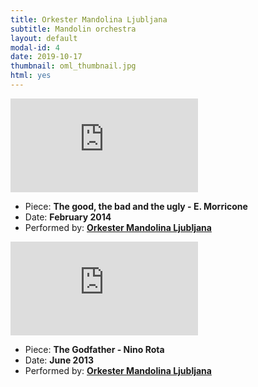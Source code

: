 ```yaml
---
title: Orkester Mandolina Ljubljana
subtitle: Mandolin orchestra
layout: default
modal-id: 4
date: 2019-10-17
thumbnail: oml_thumbnail.jpg
html: yes
---
```


<div class='youtube-container'>
	<iframe src="https://www.youtube.com/embed/LeVhebgsuOQ" frameborder="0" allowfullscreen></iframe>
</div>

<ul class="list-inline item-details">
    <li>
        Piece:
        <strong> The good, the bad and the ugly - E. Morricone </strong>
    </li>
    <li>
        Date:
        <strong> February 2014 </strong>
    </li>
    <li>
        Performed by:
        <strong>
            <a href="http://www.mandolina.si/domov.html">Orkester Mandolina Ljubljana</a>
        </strong>
    </li>
</ul>

<div class='youtube-container'>
	<iframe src="https://www.youtube.com/embed/ricTH-aGfy4" frameborder="0" allowfullscreen></iframe>
</div>

<ul class="list-inline item-details">
    <li>
        Piece:
        <strong> The Godfather - Nino Rota </strong>
    </li>
    <li>
        Date:
        <strong> June 2013 </strong>
    </li>
    <li>
        Performed by:
        <strong>
            <a href="http://www.mandolina.si/domov.html">Orkester Mandolina Ljubljana</a>
        </strong>
    </li>
</ul>
